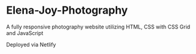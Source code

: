 # Elena-Joy-Photography
A fully responsive photography website utilizing HTML, CSS with CSS Grid and JavaScript 

Deployed via Netlify
